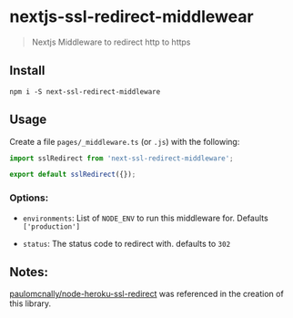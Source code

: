 # nextjs-ssl-redirect-middlewear

> Nextjs Middleware to redirect http to https

## Install 

`npm i -S next-ssl-redirect-middleware`

## Usage

Create a file `pages/_middleware.ts` (or `.js`) with the following:

```typescript
import sslRedirect from 'next-ssl-redirect-middleware';

export default sslRedirect({});
```

### Options:

- `environments`: List of `NODE_ENV` to run this middleware for.  Defaults `['production']`

- `status`: The status code to redirect with.  defaults to `302`

## Notes:

[paulomcnally/node-heroku-ssl-redirect](https://github.com/paulomcnally/node-heroku-ssl-redirect) was referenced in the creation of this library.
